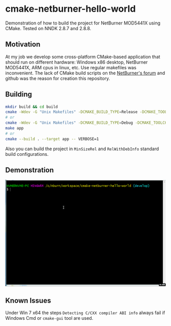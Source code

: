 # cmake-netburner-hello-world

Demonstration of how to build the project for NetBurner MOD5441X using CMake.
Tested on NNDK 2.8.7 and 2.8.8.

## Motivation

At my job we develop some cross-platform CMake-based application that should run on different hardware: Windows x86 desktop, NetBurner MOD5441X, ARM cpus in linux, etc. Use regular makefiles was inconvenient. The lack of CMake build scripts on the [NetBurner's forum](https://forum.embeddedethernet.com/index.php) and github was the reason for creation this repository.

## Building

```bash
mkdir build && cd build
cmake -Wdev -G "Unix Makefiles" -DCMAKE_BUILD_TYPE=Release -DCMAKE_TOOLCHAIN_FILE=../cmake/m68k-unknown-elf.cmake ..
# or
cmake -Wdev -G "Unix Makefiles" -DCMAKE_BUILD_TYPE=Debug -DCMAKE_TOOLCHAIN_FILE=../cmake/m68k-unknown-elf.cmake ..
make app
# or
cmake --build . --target app -- VERBOSE=1
```

Also you can build the project in `MinSizeRel` and `RelWithDebInfo` standard build configurations.

## Demonstration

![How it works](/demo.gif)

## Known Issues

Under Win 7 x64 the steps `Detecting C/CXX compiler ABI info` always fail if Windows Cmd or `cmake-gui` tool are used.